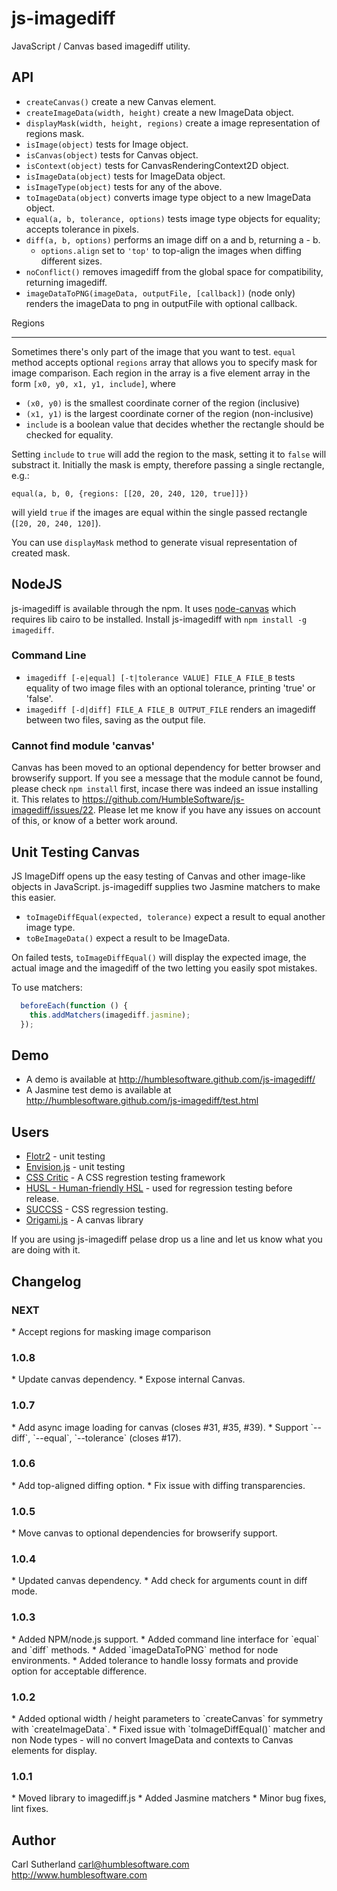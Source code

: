 js-imagediff
============

JavaScript / Canvas based imagediff utility.

API
---

* `createCanvas()` create a new Canvas element.
* `createImageData(width, height)` create a new ImageData object.
* `displayMask(width, height, regions)` create a image representation of regions mask.
* `isImage(object)` tests for Image object.
* `isCanvas(object)` tests for Canvas object.
* `isContext(object)` tests for CanvasRenderingContext2D object.
* `isImageData(object)` tests for ImageData object.
* `isImageType(object)` tests for any of the above.
* `toImageData(object)` converts image type object to a new ImageData object.
* `equal(a, b, tolerance, options)` tests image type objects for equality; accepts tolerance in pixels.
* `diff(a, b, options)` performs an image diff on a and b, returning a - b.
  * `options.align` set to `'top'` to top-align the images when diffing different sizes.
* `noConflict()` removes imagediff from the global space for compatibility, returning imagediff.
* `imageDataToPNG(imageData, outputFile, [callback])` (node only) renders the imageData to png in outputFile with optional callback.

Regions
_______

Sometimes there's only part of the image that you want to test.
`equal` method accepts optional `regions` array that allows you to specify mask for image comparison.
Each region in the array is a five element array in the form `[x0, y0, x1, y1, include]`, where

* `(x0, y0)` is the smallest coordinate corner of the region (inclusive)
* `(x1, y1)` is the largest coordinate corner of the region (non-inclusive)
* `include` is a boolean value that decides whether the rectangle should be checked for equality.

Setting `include` to `true` will add the region to the mask, setting it to `false` will substract it.
Initially the mask is empty, therefore passing a single rectangle, e.g.:

`equal(a, b, 0, {regions: [[20, 20, 240, 120, true]]})`

will yield `true` if the images are equal within the single passed rectangle (`[20, 20, 240, 120]`).

You can use `displayMask` method to generate visual representation of created mask.

NodeJS
------

js-imagediff is available through the npm.  It uses [node-canvas](https://github.com/LearnBoost/node-canvas) which requires lib cairo to be installed.
Install js-imagediff with `npm install -g imagediff`.

### Command Line

* `imagediff [-e|equal] [-t|tolerance VALUE] FILE_A FILE_B` tests equality of two image files with an optional tolerance, printing 'true' or 'false'.
* `imagediff [-d|diff] FILE_A FILE_B OUTPUT_FILE` renders an imagediff between two files, saving as the output file.

### Cannot find module 'canvas'

Canvas has been moved to an optional dependency for better browser and browserify support.  If you see a message that the module cannot be found, please check `npm install` first, incase there was indeed an issue installing it.  This relates to  https://github.com/HumbleSoftware/js-imagediff/issues/22.  Please let me know if you have any issues on account of this, or know of a better work around.

Unit Testing Canvas
-------------------

JS ImageDiff opens up the easy testing of Canvas and other image-like objects in JavaScript.  js-imagediff supplies two Jasmine matchers to make this easier.

* `toImageDiffEqual(expected, tolerance)` expect a result to equal another image type.
* `toBeImageData()` expect a result to be ImageData.

On failed tests, `toImageDiffEqual()` will display the expected image, the actual image and the imagediff of the two letting you easily spot mistakes.

To use matchers:

```javascript
  beforeEach(function () {
    this.addMatchers(imagediff.jasmine);
  });
```

Demo
----

* A demo is available at http://humblesoftware.github.com/js-imagediff/
* A Jasmine test demo is available at http://humblesoftware.github.com/js-imagediff/test.html

Users
-----

* [Flotr2](http://humblesoftware.com/flotr2/) - unit testing
* [Envision.js](https://github.com/HumbleSoftware/envisionjs) - unit testing
* [CSS Critic](https://github.com/cburgmer/csscritic) - A CSS regrestion testing framework
* [HUSL - Human-friendly HSL](http://boronine.com/husl/) - used for regression testing before release.
* [SUCCSS](https://github.com/B2F/Succss) - CSS regression testing.
* [Origami.js](https://github.com/raphamorim/origami.js) - A canvas library 

If you are using js-imagediff pelase drop us a line and let us know what you are doing with it.

Changelog
---------
<h3>NEXT</h3>
* Accept regions for masking image comparison

<h3>1.0.8</h3>
* Update canvas dependency.
* Expose internal Canvas.

<h3>1.0.7</h3>
* Add async image loading for canvas (closes #31, #35, #39).
* Support `--diff`, `--equal`, `--tolerance` (closes #17).

<h3>1.0.6</h3>
* Add top-aligned diffing option.
* Fix issue with diffing transparencies.

<h3>1.0.5</h3>
* Move canvas to optional dependencies for browserify support.

<h3>1.0.4</h3>
* Updated canvas dependency.
* Add check for arguments count in diff mode.

<h3>1.0.3</h3>
* Added NPM/node.js support.
* Added command line interface for `equal` and `diff` methods.
* Added `imageDataToPNG` method for node environments.
* Added tolerance to handle lossy formats and provide option for acceptable difference.

<h3>1.0.2</h3>
* Added optional width / height parameters to `createCanvas` for symmetry with `createImageData`.
* Fixed issue with `toImageDiffEqual()` matcher and non Node types - will no convert ImageData and contexts to Canvas elements for display.

<h3>1.0.1</h3>
* Moved library to imagediff.js
* Added Jasmine matchers
* Minor bug fixes, lint fixes.

Author
------
Carl Sutherland carl@humblesoftware.com
http://www.humblesoftware.com

